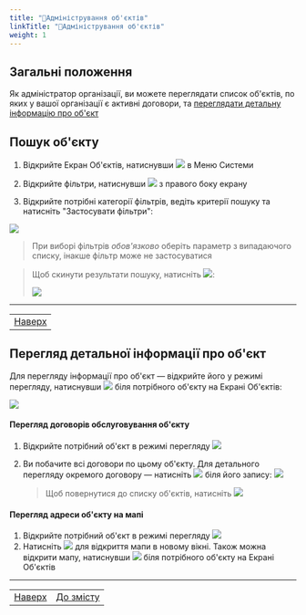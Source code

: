 ```yaml
---
title: "🏢Адміністрування об'єктів"
linkTitle: "🏢Адміністрування об'єктів"
weight: 1
---
```


## Загальні положення  

Як адміністратор організації, ви можете переглядати список об'єктів, по яких у вашої організації є активні договори, та [переглядати детальну інформацію про об'єкт](#перегляд-детальної-інформації-про-обєкт)

## Пошук об'єкту

1. Відкрийте Екран Об'єктів, натиснувши ![](https://i.imgur.com/za1HO1R.png) в Меню Системи
2. Відкрийте фільтри, натиснувши ![](https://i.imgur.com/MaZo9cn.png) з правого боку екрану

3. Відкрийте потрібні категорії фільтрів, ведіть  критерії пошуку та натисніть "Застосувати фільтри":

![](https://i.imgur.com/9NY9KlB.gif)

>При виборі фільтрів *обов'язково* оберіть параметр з випадаючого списку, інакше фільтр може не застосуватися

>Щоб скинути результати пошуку, натисніть ![](https://i.imgur.com/1Ej0xNy.png):
>
>![](https://i.imgur.com/YrnYMht.gif)
___
| |
|-|
| [Наверх](#загальні-положення)|

## Перегляд детальної інформації про об'єкт

Для перегляду інформації про об'єкт &mdash; відкрийте його у режимі перегляду, натиснувши ![](https://i.imgur.com/9qatUew.png) біля потрібного об'єкту на Екрані Об'єктів:

![](https://i.imgur.com/SKAertd.gif)

#### Перегляд договорів обслуговування об'єкту

1. Відкрийте потрібний об'єкт в режимі перегляду ![](https://i.imgur.com/9qatUew.png)
2. Ви побачите всі договори по цьому об'єкту. Для детального перегляду окремого договору &mdash; натисніть ![](https://i.imgur.com/9qatUew.png) біля його запису:
    ![](https://i.imgur.com/b53XTe5.gif)

    > Щоб повернутися до списку об'єктів, натисніть ![](https://i.imgur.com/YZ6Sefv.png)

#### Перегляд адреси об'єкту на мапі
1. Відкрийте потрібний об'єкт в режимі перегляду ![](https://i.imgur.com/9qatUew.png)
2. Натисніть ![](https://i.imgur.com/EVO6DhB.png) для відкриття мапи в новому вікні.
   Також можна відкрити мапу, натиснувши ![](https://i.imgur.com/K6U47pX.png) біля потрібного об'єкту на Екрані Об'єктів

___
| | |
|-|-|
| [Наверх](#загальні-положення)| [До змісту](/docs/toc/)|